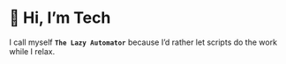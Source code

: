 # 👋 Hi, I’m Tech

I call myself **`The Lazy Automator`** because I’d rather let scripts do the work while I relax.
